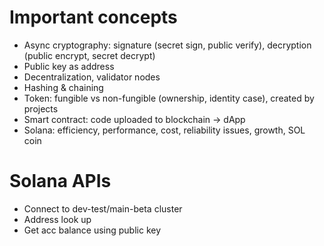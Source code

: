 # Important concepts
- Async cryptography: signature (secret sign, public verify), decryption (public encrypt, secret decrypt)
- Public key as address
- Decentralization, validator nodes
- Hashing & chaining
- Token: fungible vs non-fungible (ownership, identity case), created by projects
- Smart contract: code uploaded to blockchain -> dApp
- Solana: efficiency, performance, cost, reliability issues, growth, SOL coin

# Solana APIs
- Connect to dev-test/main-beta cluster
- Address look up
- Get acc balance using public key